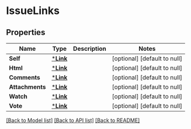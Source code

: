# IssueLinks

## Properties
Name | Type | Description | Notes
------------ | ------------- | ------------- | -------------
**Self** | [***Link**](Link.md) |  | [optional] [default to null]
**Html** | [***Link**](Link.md) |  | [optional] [default to null]
**Comments** | [***Link**](Link.md) |  | [optional] [default to null]
**Attachments** | [***Link**](Link.md) |  | [optional] [default to null]
**Watch** | [***Link**](Link.md) |  | [optional] [default to null]
**Vote** | [***Link**](Link.md) |  | [optional] [default to null]

[[Back to Model list]](../README.md#documentation-for-models) [[Back to API list]](../README.md#documentation-for-api-endpoints) [[Back to README]](../README.md)

